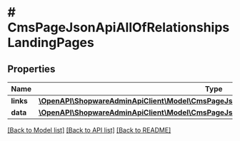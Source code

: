 # # CmsPageJsonApiAllOfRelationshipsLandingPages

## Properties

Name | Type | Description | Notes
------------ | ------------- | ------------- | -------------
**links** | [**\OpenAPI\ShopwareAdminApiClient\Model\CmsPageJsonApiAllOfRelationshipsLandingPagesLinks**](CmsPageJsonApiAllOfRelationshipsLandingPagesLinks.md) |  | [optional]
**data** | [**\OpenAPI\ShopwareAdminApiClient\Model\CmsPageJsonApiAllOfRelationshipsLandingPagesData[]**](CmsPageJsonApiAllOfRelationshipsLandingPagesData.md) |  | [optional]

[[Back to Model list]](../../README.md#models) [[Back to API list]](../../README.md#endpoints) [[Back to README]](../../README.md)
